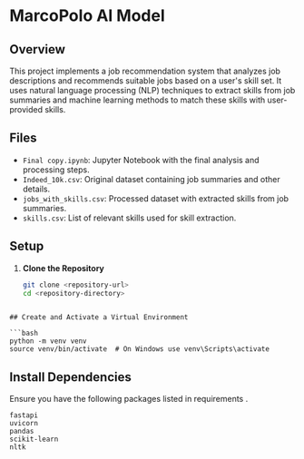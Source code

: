 # MarcoPolo AI Model

## Overview

This project implements a job recommendation system that analyzes job descriptions and recommends suitable jobs based on a user's skill set. It uses natural language processing (NLP) techniques to extract skills from job summaries and machine learning methods to match these skills with user-provided skills.

## Files

- `Final copy.ipynb`: Jupyter Notebook with the final analysis and processing steps.
- `Indeed_10k.csv`: Original dataset containing job summaries and other details.
- `jobs_with_skills.csv`: Processed dataset with extracted skills from job summaries.
- `skills.csv`: List of relevant skills used for skill extraction.

## Setup

1. **Clone the Repository**

   ```bash
   git clone <repository-url>
   cd <repository-directory>

```

## Create and Activate a Virtual Environment

```bash
python -m venv venv
source venv/bin/activate  # On Windows use venv\Scripts\activate
```
## Install Dependencies
Ensure you have the following packages listed in requirements .
```
fastapi
uvicorn
pandas
scikit-learn
nltk
```

